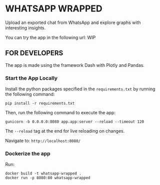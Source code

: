 # WHATSAPP WRAPPED

Upload an exported chat from WhatsApp and explore graphs with interesting insights.

You can try the app in the following url: WIP

## FOR DEVELOPERS
The app is made using the framework Dash with Plotly and Pandas.

### Start the App Locally
Install the python packages specified in the `requirements.txt` by running the following command:

```
pip install -r requirements.txt
```

Then, run the following command to execute the app:

```
gunicorn -b 0.0.0.0:8080 app.app:server --reload --timeout 120
```

The `--reload` tag at the end for live reloading on changes.

Navigate to: `http://localhost:8080/`

### Dockerize the app
Run:

```
docker build -t whatsapp-wrapped .
docker run -p 8080:80 whatsapp-wrapped
```